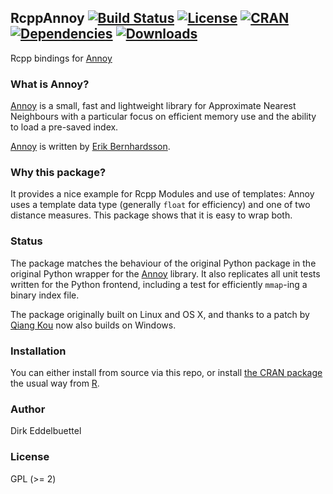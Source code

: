 ## RcppAnnoy [![Build Status](https://travis-ci.org/eddelbuettel/rcppannoy.png)](https://travis-ci.org/eddelbuettel/rcppannoy) [![License](https://eddelbuettel.github.io/badges/GPL2+.svg)](http://www.gnu.org/licenses/gpl-2.0.html) [![CRAN](http://www.r-pkg.org/badges/version/RcppAnnoy)](https://cran.r-project.org/package=RcppAnnoy) [![Dependencies](https://tinyverse.netlify.com/badge/RcppAnnoy)](https://cran.r-project.org/package=RcppAnnoy) [![Downloads](http://cranlogs.r-pkg.org/badges/RcppAnnoy?color=brightgreen)](http://www.r-pkg.org/pkg/RcppAnnoy) 

Rcpp bindings for [Annoy](https://github.com/spotify/annoy)

### What is Annoy?

[Annoy](https://github.com/spotify/annoy) is a small, fast and lightweight
library for Approximate Nearest Neighbours with a particular focus on
efficient memory use and the ability to load a pre-saved index.

[Annoy](https://github.com/spotify/annoy) is written by 
[Erik Bernhardsson](http://erikbern.com).

### Why this package?

It provides a nice example for Rcpp Modules and use of templates: Annoy uses
a template data type (generally `float` for efficiency) and one of two
distance measures.  This package shows that it is easy to wrap both.

### Status

The package matches the behaviour of the original Python package in the
original Python wrapper for the [Annoy](https://github.com/spotify/annoy)
library. It also replicates all unit tests written for the Python frontend,
including a test for efficiently `mmap`-ing a binary index file.

The package originally built on Linux and OS X, and thanks to a patch by
[Qiang Kou](https://github.com/thirdwing) now also builds on Windows.

### Installation

You can either install from source via this repo, or install
[the CRAN package](https://cran.r-project.org/package=RcppAnnoy) the usual
way from [R](https://www.r-project.org).

### Author

Dirk Eddelbuettel

### License

GPL (>= 2)


